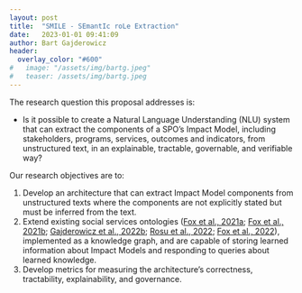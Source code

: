 ```yaml
---
layout: post
title:  "SMILE - SEmantIc roLe Extraction"
date:   2023-01-01 09:41:09
author: Bart Gajderowicz
header:
  overlay_color: "#600"
#   image: "/assets/img/bartg.jpeg"
#   teaser: /assets/img/bartg.jpeg
---
```

<!-- ![image tooltip here](/assets/img/bartg.jpeg) -->
The research question this proposal addresses is:
- Is it possible to create a Natural Language Understanding (NLU) system that can extract the components of a SPO’s Impact Model, including stakeholders, programs, services, outcomes and indicators, from unstructured text, in an explainable, tractable, governable, and verifiable way?

Our research objectives are to:
1.  Develop an architecture that can extract Impact Model components from unstructured 
texts where the components are not explicitly stated but must be inferred from the text. 
2.  Extend existing social services ontologies ([Fox et al., 2021a](https://ceur-ws.org/Vol-3073/paper26.pdf); [Fox et al., 2021b](https://commonapproach.org/wp-content/uploads/2020/12/Common-Impact-Data-Standard-V1.1.pdf); 
[Gajderowicz et al., 2022b](https://ceur-ws.org/Vol-3249/paper2-OSS.pdf); [Rosu et al., 2022](https://ceur-ws.org/Vol-3249/paper1-OSS.pdf); [Fox et al., 2022](https://ieeexplore.ieee.org/abstract/document/9922132)), implemented as a 
knowledge graph, and are capable of storing learned information about Impact Models 
and responding to queries about learned knowledge. 
3.  Develop metrics for measuring the architecture’s correctness, tractability, explainability, 
and governance. 

